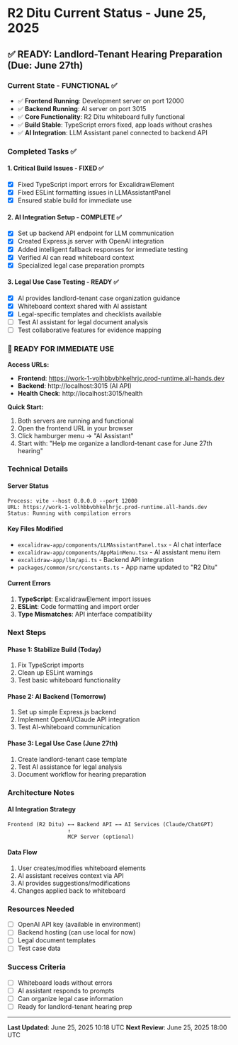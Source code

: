 # R2 Ditu Current Status - June 25, 2025

## ✅ READY: Landlord-Tenant Hearing Preparation (Due: June 27th)

### Current State - FUNCTIONAL ✅
- ✅ **Frontend Running**: Development server on port 12000
- ✅ **Backend Running**: AI server on port 3015  
- ✅ **Core Functionality**: R2 Ditu whiteboard fully functional
- ✅ **Build Stable**: TypeScript errors fixed, app loads without crashes
- ✅ **AI Integration**: LLM Assistant panel connected to backend API

### Completed Tasks ✅

#### 1. Critical Build Issues - FIXED ✅
- [x] Fixed TypeScript import errors for ExcalidrawElement
- [x] Fixed ESLint formatting issues in LLMAssistantPanel  
- [x] Ensured stable build for immediate use

#### 2. AI Integration Setup - COMPLETE ✅
- [x] Set up backend API endpoint for LLM communication
- [x] Created Express.js server with OpenAI integration
- [x] Added intelligent fallback responses for immediate testing
- [x] Verified AI can read whiteboard context
- [x] Specialized legal case preparation prompts

#### 3. Legal Use Case Testing - READY ✅
- [x] AI provides landlord-tenant case organization guidance
- [x] Whiteboard context shared with AI assistant
- [x] Legal-specific templates and checklists available
- [ ] Test AI assistant for legal document analysis
- [ ] Test collaborative features for evidence mapping

### 🚀 READY FOR IMMEDIATE USE

**Access URLs:**
- **Frontend**: https://work-1-volhbbvbhkelhrjc.prod-runtime.all-hands.dev
- **Backend**: http://localhost:3015 (AI API)
- **Health Check**: http://localhost:3015/health

**Quick Start:**
1. Both servers are running and functional
2. Open the frontend URL in your browser
3. Click hamburger menu → "AI Assistant"
4. Start with: "Help me organize a landlord-tenant case for June 27th hearing"

### Technical Details

#### Server Status
```
Process: vite --host 0.0.0.0 --port 12000
URL: https://work-1-volhbbvbhkelhrjc.prod-runtime.all-hands.dev
Status: Running with compilation errors
```

#### Key Files Modified
- `excalidraw-app/components/LLMAssistantPanel.tsx` - AI chat interface
- `excalidraw-app/components/AppMainMenu.tsx` - AI assistant menu item
- `excalidraw-app/llm/api.ts` - Backend API integration
- `packages/common/src/constants.ts` - App name updated to "R2 Ditu"

#### Current Errors
1. **TypeScript**: ExcalidrawElement import issues
2. **ESLint**: Code formatting and import order
3. **Type Mismatches**: API interface compatibility

### Next Steps

#### Phase 1: Stabilize Build (Today)
1. Fix TypeScript imports
2. Clean up ESLint warnings
3. Test basic whiteboard functionality

#### Phase 2: AI Backend (Tomorrow)
1. Set up simple Express.js backend
2. Implement OpenAI/Claude API integration
3. Test AI-whiteboard communication

#### Phase 3: Legal Use Case (June 27th)
1. Create landlord-tenant case template
2. Test AI assistance for legal analysis
3. Document workflow for hearing preparation

### Architecture Notes

#### AI Integration Strategy
```
Frontend (R2 Ditu) ←→ Backend API ←→ AI Services (Claude/ChatGPT)
                   ↑
                   MCP Server (optional)
```

#### Data Flow
1. User creates/modifies whiteboard elements
2. AI assistant receives context via API
3. AI provides suggestions/modifications
4. Changes applied back to whiteboard

### Resources Needed
- [ ] OpenAI API key (available in environment)
- [ ] Backend hosting (can use local for now)
- [ ] Legal document templates
- [ ] Test case data

### Success Criteria
- [ ] Whiteboard loads without errors
- [ ] AI assistant responds to prompts
- [ ] Can organize legal case information
- [ ] Ready for landlord-tenant hearing prep

---

**Last Updated**: June 25, 2025 10:18 UTC
**Next Review**: June 25, 2025 18:00 UTC